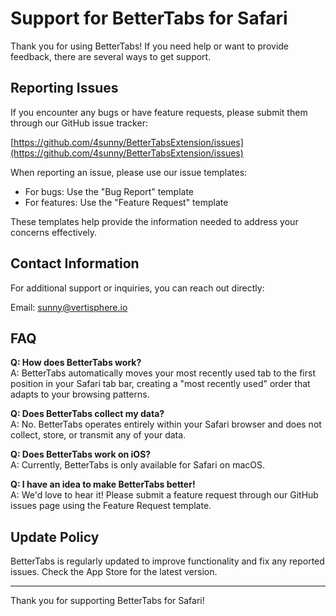 # Support for BetterTabs for Safari

Thank you for using BetterTabs! If you need help or want to provide feedback, there are several ways to get support.

## Reporting Issues

If you encounter any bugs or have feature requests, please submit them through our GitHub issue tracker:

[https://github.com/4sunny/BetterTabsExtension/issues](https://github.com/4sunny/BetterTabsExtension/issues)

When reporting an issue, please use our issue templates:
- For bugs: Use the "Bug Report" template
- For features: Use the "Feature Request" template

These templates help provide the information needed to address your concerns effectively.

## Contact Information

For additional support or inquiries, you can reach out directly:

Email: sunny@vertisphere.io

## FAQ

**Q: How does BetterTabs work?**  
A: BetterTabs automatically moves your most recently used tab to the first position in your Safari tab bar, creating a "most recently used" order that adapts to your browsing patterns.

**Q: Does BetterTabs collect my data?**  
A: No. BetterTabs operates entirely within your Safari browser and does not collect, store, or transmit any of your data.

**Q: Does BetterTabs work on iOS?**  
A: Currently, BetterTabs is only available for Safari on macOS.

**Q: I have an idea to make BetterTabs better!**  
A: We'd love to hear it! Please submit a feature request through our GitHub issues page using the Feature Request template.

## Update Policy

BetterTabs is regularly updated to improve functionality and fix any reported issues. Check the App Store for the latest version.

---

Thank you for supporting BetterTabs for Safari!
